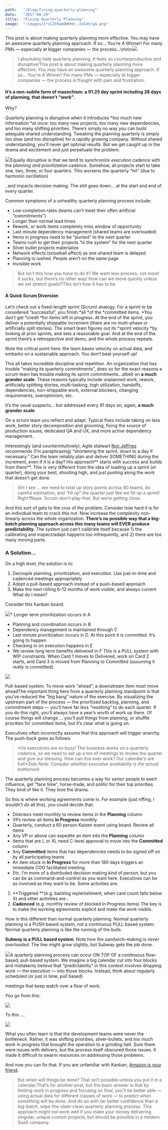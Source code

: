 ```yaml
---
path:	"/blog/fixing-quarterly-planning"
date:	"2017-08-29"
title:	"Fixing Quarterly Planning"
image:	"/images/1*xCZX9amQWhhH_-zbI45rpA.png"
---
```


This post is about making quarterly planning more effective. You may have an awesome quarterly planning approach. If so… You’re A Winner! For many PMs — especially at bigger companies — the process…\n\n\n![](/images/1*xCZX9amQWhhH_-zbI45rpA.png)
> I absolutely hate quarterly planning. It feels so counterproductive and disruptive!This post is about making quarterly planning more effective. You may have an awesome quarterly planning approach. If so… You’re A Winner! For many PMs — especially at bigger companies — the process is fraught with pain and frustration.

#### It’s a non-subtle form of masochism: a 91.25 day sprint including 28 days of planning, that doesn’t “work”.

Why?

Quarterly planning is disruptive when it introduces *too much new information *at once: too many new projects, too many new dependencies, and too many shifting priorities. There’s simply no way you can build adequate shared understanding. Tweaking the planning quarterly is simply too slow (and too disruptive) for a rapidly growing company. Without shared understanding, you’ll never get optimal results. But we get caught up in the drama and excitement and just perpetuate the problem.

![](/images/1*FGfZZoNAhYAGGkMph1RkNg.png)Equally disruptive is that we tend to synchronize *execution* cadence with the *planning and prioritization* cadence. Somehow, all projects start to take one, two, three, or four quarters. This worsens the quarterly “hit” (due to harmonic oscillation)

, and impacts decision making. The shit goes down… at the start and end of every quarter.

Common symptoms of a unhealthy quarterly planning process include:

* Low completion rates (teams can’t meet their often artificial “commitments”)
* Longer than normal lead times
* Rework, or work items completely miss window of opportunity
* Last minute dependency management (shared teams are overloaded)
* Items in progress need to be “punted” to the next quarter
* Teams rush to get their projects “in the system” for the next quarter
* Silver bullet projects materialize
* Network effects (snowball effect) as one shared team is delayed
* Planning is rushed. People aren’t on the same page
* Invisible work

> But isn’t this how you *have* to do it? We want less process, not more! It sucks, but there’s no other way! How can we move quickly unless we set stretch goals!?This isn’t how it has to be.

#### A Quick Scrum Diversion

Let’s check out a fixed-length sprint (Scrum) analogy. For a sprint to be considered “successful”, you finish *all *of the *committed items. *You don’t get *credit *for items left in progress. At the end of the sprint, you deliver a potentially shippable increment (there are no multi-phase or artificially split stories). The smart team figures out its *sprint velocity *by looking at prior sprints, and sets a reasonable goal. And at the end of the sprint there’s a retrospective and demo, and the whole process repeats.

Note the critical point here: the team bases velocity on actual data, and embarks on a sustainable approach. You don’t beat yourself up!

This all takes incredible discipline and repetition. An organization that has trouble “making its quarterly commitments”, does so for the exact reasons a scrum team has trouble making its sprint commitments…albeit on **a much grander scale**. These reasons typically include unplanned work, rework, artificially splitting stories, multi-tasking, high utilization, handoffs, dependencies, non-shippable work, external blockers, changing requirements, overoptimism, etc.

It’s the usual suspects… but addressed every 91 days on, again, **a much grander scale**.

On a scrum team you reflect and adapt. Typical fixes include taking on less work, better story decomposition and grooming, fixing the source of production issues, dedicated QA and UX, and more active dependency management.

Interestingly (and counterintuitively), Agile stalwart [Ron Jeffries](https://medium.com/u/a45b68b1ab11) recommends (I’m paraphrasing) “shortening the sprint, down to a day if necessary.” Can the team reliably plan and deliver SOMETHING during the increment, even if it is a day? His approach** starts with success and builds from there**. This is very different from the idea of loading up a sprint (or quarter), doing your best, shooting high, and just punting along the work that doesn’t get done.


> Ah! I see … we need to total up story points across 60 teams, do careful estimation, and “fill up” the quarter just like we fill up a sprint! Right?Nope. Scrum-don’t-play-that. But we’re getting close.

And this sort of gets to the crux of the problem. Consider how hard it is for an individual team to crack this nut. Now increase the complexity non-linearly across the whole organization. **There’s no possible way that a big-batch planning approach across this many teams will EVER produce predictability.** The system just can’t calibrate itself because 1) the calibrating and inspect/adapt happens too infrequently, and 2) there are too many moving parts.

### A Solution…

On a high level, the solution is to:

1. Decouple planning, prioritization, and execution. Use just-in-time and cadenced meetings appropriately
2. Adopt a pull-based approach instead of a push-based approach
3. Make the next rolling 6–12 months of work visible, and always current
What do I mean?

Consider this Kanban board:

![](/images/0*KTuj4J7BxIEOR3Ln.)* Longer term prioritization occurs in A
* Planning and coordination occurs in B
* Dependency management is maintained through C
* Last minute prioritization occurs in D. At this point it is committed. It’s going to happen
* Checking in on execution happens in E
* We review long term benefits delivered in F
This is a PULL system with WIP constraints. When Card 1 moves to Delivered, work on Card 2 starts, and Card 3 is moved from Planning to Committed (assuming it really is committed).

![](/images/0*YbFMZgqpJSACIgl5.)

Pull-based system. To move work “ahead”, a downstream item must move aheadThe important thing here from a quarterly planning standpoint is that you’ve reduced the “big bang” nature of the exercise. By visualizing the upstream part of the process — the prioritized backlog, planning, and commitment steps — you’ll have far less “resetting” to do each quarter. If you do this right, you’ll always have a year’s worth of work up there. Of course things will change … you’ll pull things from planning, or shuffle priorities for committed items, but it’s clear what is going on.

Executives often incorrectly assume that this approach will trigger anarchy. The push-back goes as follows:


> *Us executives are so busy! The business works on a quarterly cadence, so we need to set up a ton of meetings to review the quarter and give our blessing. How can this ever work? Our calendar’s are full!**Side Note: Consider whether executive availability is the actual bottleneck*

The quarterly planning process becomes a way for senior people to exert influence, get “face time”, horse-trade, and politic for their top priorities. They kind of like it. They love the drama.

So this is where working agreements come in. For example (just riffing, I wouldn’t do all this), you could decide that:

* Directors meet monthly to review items in the **Planning** column
* VPs review all items **In Progress** monthly
* Quarterly, conduct a 60 person Kaizen event using board. Review all items
* Any VP or above can expedite an item into the **Planning** column
* Items that are L or XL need C-level approval to move into the **Committed** column
* Any **Committed** items that has dependencies needs to be signed off on by all participating teams
* An item stuck in **In Progress** for more than 180 days triggers an immediate COO facilitated meeting
* Etc.
I’m more of a distributed decision making kind of person, but you can be as command-and-control as you want here. Executives can be as involved as they want to be. Some activities are:

1. **Triggered **(e.g. backlog replenishment, when card count falls below X) and other activities are…
2. **Cadenced** (e.g. monthly review of blocked In Progress items)
The key is to make the working agreements explicit and make the work visible.

How is this different than normal quarterly planning. Normal quarterly planning is a PUSH based system, not a continuous PULL based system. Normal quarterly planning is like the running of the bulls.

**Subway is a PULL based system**. Note how the sandwich-making is *never overloaded*. The line might grow slightly, but Subway gets the job done.

![](/images/1*GOsNNK0LiwjztvavJ8yTAg.png)A quarterly planning process can occur ON TOP OF a continuous flow-based, pull-based system. We imagine a big calendar cut into four blocks and mistakenly believe that “predictability” in this context involves dropping work — the execution — into those blocks. Instead, think about regularly scheduled (or just in time, pull based)

 meetings that keep watch over a flow of work.

You go from this:

![](/images/1*c3a_Bg0U2TKeNlZ93fZAPQ.png)

To this ….

![](/images/1*T5G3HFUee06POx8IesZ69w.png)

What you often learn is that the development teams were never the bottleneck. Rather, it was shifting priorities, silver-bullets, and too much work in progress that brought the operation to a grinding halt. Sure there were issues with delivery, but the process itself obscured those issues. It made it difficult to swarm resources on addressing those problems.

And now you can fix that. If you are unfamiliar with Kanban, [Amazon is your friend](https://www.amazon.com/s/ref=nb_sb_noss_2?url=search-alias%3Ddigital-text&field-keywords=kanban).


> But when will things be done? That isn’t possible unless you put it in a calendar.That’s for another post, but the basic answer is that by limiting work in progress and focusing on flow, you’ll be better able — using actual data for different classes of work — to predict when something will be done. And do so with far better confidence than a big-batch, wipe-the-slate-clean quarterly planning process. This approach might not work well if you make your money delivering singular, unique custom projects, but should be possible in a modern SaaS company.

